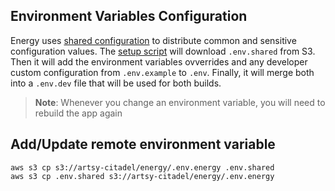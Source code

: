 ## Environment Variables Configuration

Energy uses [shared configuration](https://github.com/artsy/README/blob/main/playbooks/development-environments.md#shared-configuration) to distribute common and sensitive configuration values. The [setup script](../scripts/setup/prepare-env-vars) will download `.env.shared` from S3. Then it will add the environment variables ovverrides and any developer custom configuration from `.env.example` to `.env`. Finally, it will merge both into a `.env.dev` file that will be used for both builds.

> **Note**: Whenever you change an environment variable, you will need to rebuild the app again

## Add/Update remote environment variable

```
aws s3 cp s3://artsy-citadel/energy/.env.energy .env.shared
aws s3 cp .env.shared s3://artsy-citadel/energy/.env.energy
```
